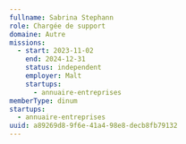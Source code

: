 ```yaml
---
fullname: Sabrina Stephann
role: Chargée de support
domaine: Autre
missions:
  - start: 2023-11-02
    end: 2024-12-31
    status: independent
    employer: Malt
    startups:
      - annuaire-entreprises
memberType: dinum
startups:
  - annuaire-entreprises
uuid: a89269d8-9f6e-41a4-98e8-decb8fb79132
---
```

